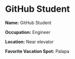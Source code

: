 # GitHub Student

**Name:** GitHub Student

**Occupation:** Engineer

**Location:** Near elevator

**Favorite Vacation Spot:** Palapa
